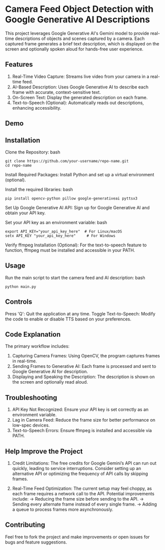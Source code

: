 # Camera Feed Object Detection with Google Generative AI Descriptions
This project leverages Google Generative AI's Gemini model to provide real-time descriptions of objects and scenes captured by a camera. Each captured frame generates a brief text description, which is displayed on the screen and optionally spoken aloud for hands-free user experience.

## Features
1. Real-Time Video Capture: Streams live video from your camera in a real-time feed.
2. AI-Based Description: Uses Google Generative AI to describe each frame with accurate, context-sensitive text.
3. On-Screen Text: Display the generated description on each frame.
4. Text-to-Speech (Optional): Automatically reads out descriptions, enhancing accessibility.
   
## Demo



## Installation
Clone the Repository:
bash
```
git clone https://github.com/your-username/repo-name.git
cd repo-name
```

Install Required Packages:
Install Python and set up a virtual environment (optional).

Install the required libraries:
bash
```
pip install opencv-python pillow google-generativeai pyttsx3
```

Set Up Google Generative AI API:
Sign up for Google Generative AI and obtain your API key.

Set your API key as an environment variable:
bash
```
export API_KEY="your_api_key_here"  # For Linux/macOS
setx API_KEY "your_api_key_here"     # For Windows
```

Verify ffmpeg Installation (Optional):
For the text-to-speech feature to function, ffmpeg must be installed and accessible in your PATH.

## Usage
Run the main script to start the camera feed and AI description:
bash
```
python main.py
```

## Controls
Press 'Q': Quit the application at any time.
Toggle Text-to-Speech: Modify the code to enable or disable TTS based on your preferences.

## Code Explanation
The primary workflow includes:

1. Capturing Camera Frames: Using OpenCV, the program captures frames in real-time.
2. Sending Frames to Generative AI: Each frame is processed and sent to Google Generative AI for description.
3. Displaying and Speaking the Description: The description is shown on the screen and optionally read aloud.

## Troubleshooting
1. API Key Not Recognized: Ensure your API key is set correctly as an environment variable.
2. Lag in Camera Feed: Reduce the frame size for better performance on low-spec devices.
3. Text-to-Speech Errors: Ensure ffmpeg is installed and accessible via PATH.

## Help Improve the Project
1. Credit Limitations:
The free credits for Google Gemini’s API can run out quickly, leading to service interruptions. Consider setting up an alternative API or optimizing the frequency of API calls by skipping frames.

2. Real-Time Feed Optimization:
The current setup may feel choppy, as each frame requires a network call to the API. Potential improvements include:
-> Reducing the frame size before sending to the API.
-> Sending every alternate frame instead of every single frame.
-> Adding a queue to process frames more asynchronously.

## Contributing
Feel free to fork the project and make improvements or open issues for bugs and feature suggestions.

